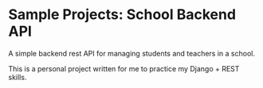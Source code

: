 # Sample Projects: School Backend API

A simple backend rest API for managing students and teachers in a school.

This is a personal project written for me to practice my Django + REST skills.

